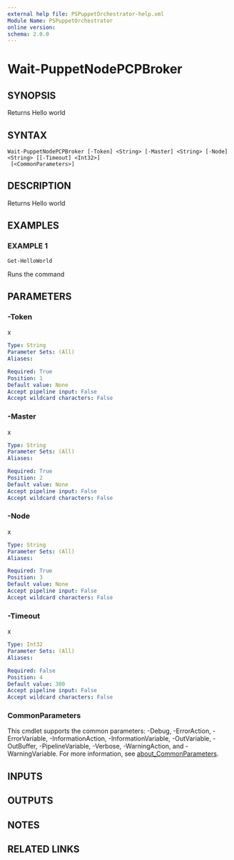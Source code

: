 ```yaml
---
external help file: PSPuppetOrchestrator-help.xml
Module Name: PSPuppetOrchestrator
online version:
schema: 2.0.0
---
```


# Wait-PuppetNodePCPBroker

## SYNOPSIS
Returns Hello world

## SYNTAX

```
Wait-PuppetNodePCPBroker [-Token] <String> [-Master] <String> [-Node] <String> [[-Timeout] <Int32>]
 [<CommonParameters>]
```

## DESCRIPTION
Returns Hello world

## EXAMPLES

### EXAMPLE 1
```
Get-HelloWorld
```

Runs the command

## PARAMETERS

### -Token
x

```yaml
Type: String
Parameter Sets: (All)
Aliases:

Required: True
Position: 1
Default value: None
Accept pipeline input: False
Accept wildcard characters: False
```

### -Master
x

```yaml
Type: String
Parameter Sets: (All)
Aliases:

Required: True
Position: 2
Default value: None
Accept pipeline input: False
Accept wildcard characters: False
```

### -Node
x

```yaml
Type: String
Parameter Sets: (All)
Aliases:

Required: True
Position: 3
Default value: None
Accept pipeline input: False
Accept wildcard characters: False
```

### -Timeout
x

```yaml
Type: Int32
Parameter Sets: (All)
Aliases:

Required: False
Position: 4
Default value: 300
Accept pipeline input: False
Accept wildcard characters: False
```

### CommonParameters
This cmdlet supports the common parameters: -Debug, -ErrorAction, -ErrorVariable, -InformationAction, -InformationVariable, -OutVariable, -OutBuffer, -PipelineVariable, -Verbose, -WarningAction, and -WarningVariable. For more information, see [about_CommonParameters](http://go.microsoft.com/fwlink/?LinkID=113216).

## INPUTS

## OUTPUTS

## NOTES

## RELATED LINKS
